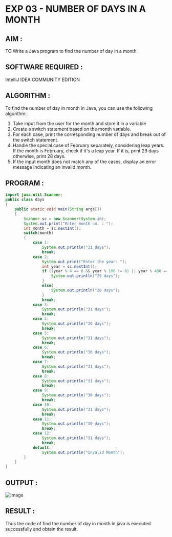 # EXP 03 - NUMBER OF DAYS IN A MONTH 

## AIM :
TO Write a Java program to find the number of day in a month

## SOFTWARE REQUIRED :
IntelliJ IDEA COMMUNITY EDITION

## ALGORITHM :

To find the number of day in month in Java, you can use the following algorithm:

1) Take input from the user for the month and store it in a variable
2) Create a switch statement based on the month variable.
3) For each case, print the corresponding number of days and break out of the switch statement.
4) Handle the special case of February separately, considering leap years. If the month is February, check if it's a leap year. If it is, print 29 days otherwise, print 28 days.
5) If the input month does not match any of the cases, display an error message indicating an invalid month.

## PROGRAM :

```java
import java.util.Scanner;
public class days
{
    public static void main(String args[])
    {
        Scanner sc = new Scanner(System.in);
        System.out.print("Enter month no. : ");
        int month = sc.nextInt();
        switch(month)
        {
            case 1:
                System.out.println("31 days");
                break;
            case 2:
                System.out.print("Enter the year: ");
                int year = sc.nextInt();
                if ((year % 4 == 0 && year % 100 != 0) || year % 400 == 0) {
                    System.out.println("29 days");
                } 
                else{
                    System.out.println("28 days");
                }
                break;
            case 3:
                System.out.println("31 days");
                break;
            case 4:
                System.out.println("30 days");
                break;
            case 5:
                System.out.println("31 days");
                break;
            case 6:
                System.out.println("30 days");
                break;
            case 7:
                System.out.println("31 days");
                break;
            case 8:
                System.out.println("31 days");
                break;
            case 9:
                System.out.println("30 days");
                break;
            case 10:
                System.out.println("31 days");
                break;
            case 11:
                System.out.println("30 days");
                break;
            case 12:
                System.out.println("31 days");
                break;
            default:
                System.out.println("Invalid Month");
        }
    }
}

```

## OUTPUT :

![image](https://github.com/Monisha-11/EXP-3---JAVA/assets/93427240/a5b726db-713d-4c22-b41a-d7572069bdad)

## RESULT :

Thus the code of find the number of day in month in java is executed successfully and obtain the result.
